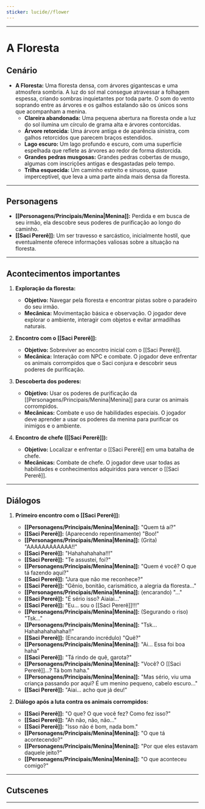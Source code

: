 ```yaml
---
sticker: lucide//flower
---
```

---
# A Floresta

## Cenário

- **A Floresta:** Uma floresta densa, com árvores gigantescas e uma atmosfera sombria. A luz do sol mal consegue atravessar a folhagem espessa, criando sombras inquietantes por toda parte. O som do vento soprando entre as árvores e os galhos estalando são os únicos sons que acompanham a menina.
	- **Clareira abandonada:** Uma pequena abertura na floresta onde a luz do sol ilumina um círculo de grama alta e árvores contorcidas.
	- **Árvore retorcida:** Uma árvore antiga e de aparência sinistra, com galhos retorcidos que parecem braços estendidos.
	- **Lago escuro:** Um lago profundo e escuro, com uma superfície espelhada que reflete as árvores ao redor de forma distorcida.
	- **Grandes pedras musgosas:** Grandes pedras cobertas de musgo, algumas com inscrições antigas e desgastadas pelo tempo.
	- **Trilha esquecida:** Um caminho estreito e sinuoso, quase imperceptível, que leva a uma parte ainda mais densa da floresta.

---
## Personagens

- **[[Personagens/Principais/Menina|Menina]]:** Perdida e em busca de seu irmão, ela descobre seus poderes de purificação ao longo do caminho.
- **[[Saci Pererê]]:** Um ser travesso e sarcástico, inicialmente hostil, que eventualmente oferece informações valiosas sobre a situação na floresta.

---
## Acontecimentos importantes

1. **Exploração da floresta:** 
	- **Objetivo:** Navegar pela floresta e encontrar pistas sobre o paradeiro do seu irmão.
	- **Mecânica:** Movimentação básica e observação. O jogador deve explorar o ambiente, interagir com objetos e evitar armadilhas naturais.

2. **Encontro com o [[Saci Pererê]]:** 
	- **Objetivo:** Sobreviver ao encontro inicial com o [[Saci Pererê]].
	- **Mecânica:** Interação com NPC e combate. O jogador deve enfrentar os animais corrompidos que o Saci conjura e descobrir seus poderes de purificação.

3. **Descoberta dos poderes:**
	- **Objetivo:** Usar os poderes de purificação da [[Personagens/Principais/Menina|Menina]] para curar os animais corrompidos.
	- **Mecânicas:** Combate e uso de habilidades especiais. O jogador deve aprender a usar os poderes da menina para purificar os inimigos e o ambiente.

4. **Encontro de chefe ([[Saci Pererê]]):**
	- **Objetivo:** Localizar e enfrentar o [[Saci Pererê]] em uma batalha de chefe.
	- **Mecânicas:** Combate de chefe. O jogador deve usar todas as habilidades e conhecimentos adquiridos para vencer o [[Saci Pererê]].

---
## Diálogos

1. **Primeiro encontro com o [[Saci Pererê]]:**
	- **[[Personagens/Principais/Menina|Menina]]:** "Quem tá aí?"
	- **[[Saci Pererê]]:** (Aparecendo repentinamente) "Boo!"
	- **[[Personagens/Principais/Menina|Menina]]:** (Grita) "AAAAAAAAAAAA!!"
	- **[[Saci Pererê]]:** "Hahahahahaha!!!"
	- **[[Saci Pererê]]:** "Te assustei, foi?"
	- **[[Personagens/Principais/Menina|Menina]]:** "Quem é você? O que tá fazendo aqui?"
	- **[[Saci Pererê]]:** "Jura que não me reconhece?"
	- **[[Saci Pererê]]:** "Gênio, bonitão, carismático, a alegria da floresta..."
	- **[[Personagens/Principais/Menina|Menina]]:** (encarando) "..."
	- **[[Saci Pererê]]:** "É sério isso? Aiaiai..."
	- **[[Saci Pererê]]:** "Eu... sou o [[Saci Pererê]]!!!"
	- **[[Personagens/Principais/Menina|Menina]]:** (Segurando o riso) "Tsk..."
	- **[[Personagens/Principais/Menina|Menina]]:** "Tsk... Hahahahahahaha!!"
	- **[[Saci Pererê]]:** (Encarando incrédulo) "Quê?"
	- **[[Personagens/Principais/Menina|Menina]]:** "Ai... Essa foi boa haha"
	- **[[Saci Pererê]]:** "Tá rindo de quê, garota?"
	- **[[Personagens/Principais/Menina|Menina]]:** "Você? O [[Saci Pererê]]...? Tá bom haha."
	- **[[Personagens/Principais/Menina|Menina]]:** "Mas sério, viu uma criança passando por aqui? É um menino pequeno, cabelo escuro..."
	- **[[Saci Pererê]]:** "Aiai... acho que já deu!"

2. **Diálogo após a luta contra os animais corrompidos:**
	- **[[Saci Pererê]]:** "O que? O que você fez? Como fez isso?"
	- **[[Saci Pererê]]:** "Ah não, não, não..."
	- **[[Saci Pererê]]:** "Isso não é bom, nada bom."
	- **[[Personagens/Principais/Menina|Menina]]:** "O que tá acontecendo?"
	- **[[Personagens/Principais/Menina|Menina]]:** "Por que eles estavam daquele jeito?"
	- **[[Personagens/Principais/Menina|Menina]]:** "O que aconteceu comigo?"

---
## Cutscenes

---
